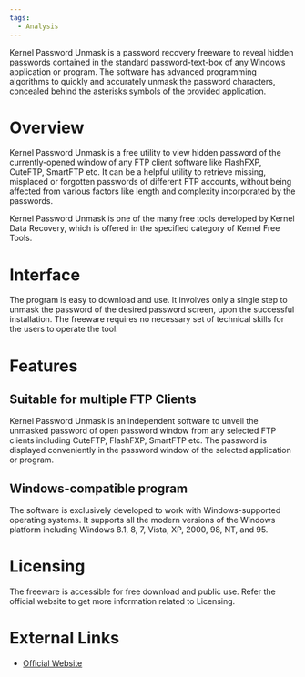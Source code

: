 ```yaml
---
tags:
  - Analysis
---
```

Kernel Password Unmask is a password recovery freeware to reveal hidden
passwords contained in the standard password-text-box of any Windows
application or program. The software has advanced programming algorithms
to quickly and accurately unmask the password characters, concealed
behind the asterisks symbols of the provided application.

# Overview

Kernel Password Unmask is a free utility to view hidden password of the
currently-opened window of any FTP client software like FlashFXP,
CuteFTP, SmartFTP etc. It can be a helpful utility to retrieve missing,
misplaced or forgotten passwords of different FTP accounts, without
being affected from various factors like length and complexity
incorporated by the passwords.

Kernel Password Unmask is one of the many free tools developed by Kernel
Data Recovery, which is offered in the specified category of Kernel Free
Tools.

# Interface

The program is easy to download and use. It involves only a single step
to unmask the password of the desired password screen, upon the
successful installation. The freeware requires no necessary set of
technical skills for the users to operate the tool.

# Features

## Suitable for multiple FTP Clients

Kernel Password Unmask is an independent software to unveil the unmasked
password of open password window from any selected FTP clients including
CuteFTP, FlashFXP, SmartFTP etc. The password is displayed conveniently
in the password window of the selected application or program.

## Windows-compatible program

The software is exclusively developed to work with Windows-supported
operating systems. It supports all the modern versions of the Windows
platform including Windows 8.1, 8, 7, Vista, XP, 2000, 98, NT, and 95.

# Licensing

The freeware is accessible for free download and public use. Refer the
official website to get more information related to Licensing.

# External Links

* [Official Website](https://www.nucleustechnologies.com/)
